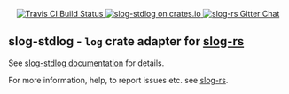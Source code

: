 <p align="center">
  <a href="https://travis-ci.org/slog-rs/stdlog">
      <img src="https://img.shields.io/travis/slog-rs/stdlog/master.svg" alt="Travis CI Build Status">
  </a>

  <a href="https://crates.io/crates/slog-stdlog">
      <img src="https://img.shields.io/crates/d/slog-stdlog.svg" alt="slog-stdlog on crates.io">
  </a>

  <a href="https://gitter.im/slog-rs/slog">
      <img src="https://img.shields.io/gitter/room/slog-rs/slog.svg" alt="slog-rs Gitter Chat">
  </a>
</p>

## slog-stdlog - `log` crate adapter for [slog-rs]

See [slog-stdlog documentation](https://docs.rs/slog-stdlog) for details.

For more information, help, to report issues etc. see [slog-rs][slog-rs].

[slog-rs]: //github.com/slog-rs/slog
